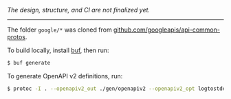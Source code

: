_The design, structure, and CI are not finalized yet._

----

The folder `google/*` was cloned from [github.com/googleapis/api-common-protos](https://github.com/googleapis/api-common-protos).

To build locally, install [buf](https://docs.buf.build/), then run:
```bash
$ buf generate
```

To generate OpenAPI v2 definitions, run:
```bash
$ protoc -I . --openapiv2_out ./gen/openapiv2 --openapiv2_opt logtostderr=true service/v1/file.proto
```
